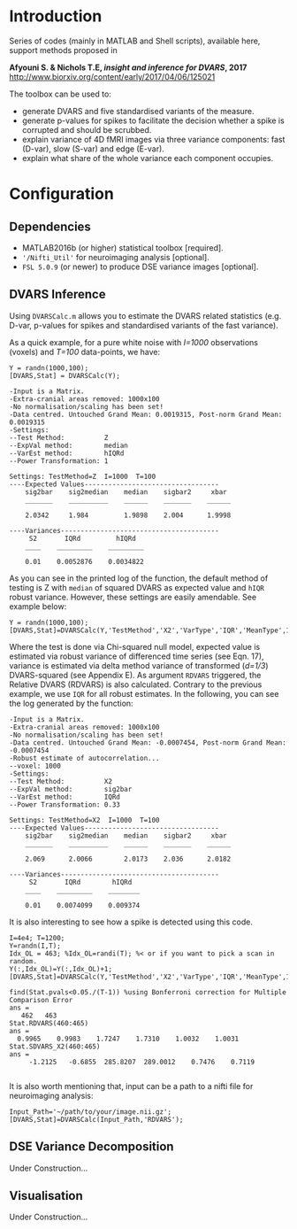 # Introduction
Series of codes (mainly in MATLAB and Shell scripts), available here, support methods proposed in

 __Afyouni S. & Nichols T.E, *insight and inference for DVARS*, 2017__ http://www.biorxiv.org/content/early/2017/04/06/125021

The toolbox can be used to:

* generate DVARS and five standardised variants of the measure.
* generate p-values for spikes to facilitate the decision whether a spike is corrupted and should be scrubbed. 
* explain variance of 4D fMRI images via three variance components: fast (D-var), slow (S-var) and edge (E-var).
* explain what share of the whole variance each component occupies.

# Configuration

## Dependencies
* MATLAB2016b (or higher) statistical toolbox [required]. 
* `'/Nifti_Util'` for neuroimaging analysis [optional].
* `FSL 5.0.9` (or newer) to produce DSE variance images [optional].     

## DVARS Inference
Using `DVARSCalc.m` allows you to estimate the DVARS related statistics (e.g. D-var, p-values for spikes and standardised variants of the fast variance). 

As a quick example, for a pure white noise with *I=1000* observations (voxels) and *T=100* data-points, we have:  
```
Y = randn(1000,100);
[DVARS,Stat] = DVARSCalc(Y);
```

```
-Input is a Matrix.
-Extra-cranial areas removed: 1000x100
-No normalisation/scaling has been set!
-Data centred. Untouched Grand Mean: 0.0019315, Post-norm Grand Mean: 0.0019315
-Settings: 
--Test Method:          Z
--ExpVal method:        median
--VarEst method:        hIQRd
--Power Transformation: 1

Settings: TestMethod=Z  I=1000  T=100 
----Expected Values----------------------------------
    sig2bar    sig2median    median    sigbar2     xbar 
    _______    __________    ______    _______    ______

    2.0342     1.984         1.9898    2.004      1.9998

----Variances----------------------------------------
     S2       IQRd         hIQRd  
    ____    _________    _________

    0.01    0.0052876    0.0034822
```

As you can see in the printed log of the function, the default method of testing
 is Z with `median` of squared DVARS as expected value and `hIQR` robust 
 variance. However, these settings are easily amendable. See example below:

```
Y = randn(1000,100);
[DVARS,Stat]=DVARSCalc(Y,'TestMethod','X2','VarType','IQR','MeanType',1,'RDVARS','TransPower',1/3);
```
Where the test is done via Chi-squared null model, expected value is estimated via 
robust variance of differenced time series (see Eqn. 17), variance is estimated 
via delta method variance of transformed (*d=1/3*) DVARS-squared (see Appendix E).
As argument `RDVARS` triggered, the Relative DVARS (RDVARS) is also calculated. 
Contrary to the previous example, we use `IQR` for all robust estimates. 
In the following, you can see the log generated by the function:
```
-Input is a Matrix.
-Extra-cranial areas removed: 1000x100
-No normalisation/scaling has been set!
-Data centred. Untouched Grand Mean: -0.0007454, Post-norm Grand Mean: -0.0007454
-Robust estimate of autocorrelation...
--voxel: 1000
-Settings: 
--Test Method:          X2
--ExpVal method:        sig2bar
--VarEst method:        IQRd
--Power Transformation: 0.33

Settings: TestMethod=X2  I=1000  T=100 
----Expected Values----------------------------------
    sig2bar    sig2median    median    sigbar2     xbar 
    _______    __________    ______    _______    ______

    2.069      2.0066        2.0173    2.036      2.0182

----Variances----------------------------------------
     S2       IQRd        hIQRd  
    ____    _________    ________

    0.01    0.0074099    0.009374
```
It is also interesting to see how a spike is detected using this code. 

```
I=4e4; T=1200;
Y=randn(I,T);
Idx_OL = 463; %Idx_OL=randi(T); %< or if you want to pick a scan in random. 
Y(:,Idx_OL)=Y(:,Idx_OL)+1;
[DVARS,Stat]=DVARSCalc(Y,'TestMethod','X2','VarType','IQR','MeanType',1,'TransPower',1/3,'RDVARS');
```

```
find(Stat.pvals<0.05./(T-1)) %using Bonferroni correction for Multiple Comparison Error
ans =
   462   463
Stat.RDVARS(460:465)
ans =
  0.9965    0.9983    1.7247    1.7310    1.0032    1.0031
Stat.SDVARS_X2(460:465)
ans =
     -1.2125   -0.6855  285.8207  289.0012    0.7476    0.7119
   
```
It is also worth mentioning that, input can be a path to a nifti file for neuroimaging analysis:

```
Input_Path='~/path/to/your/image.nii.gz';
[DVARS,Stat]=DVARSCalc(Input_Path,'RDVARS');
```

## DSE Variance Decomposition
Under Construction...

## Visualisation
Under Construction...

